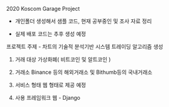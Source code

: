 2020 Koscom Garage Project

- 개인폴더 생성해서 샘플 코드, 현재 공부중인  및 조사 자료 정리

- 실제 배포 코드는 추후 생성 예정


프로젝트 주제 - 차트의 기술적 분석기반 시스템 트레이딩 알고리즘 생성

1. 거래 대상
  가상화폐( 비트코인 및 알트코인 )
  
2. 거래소
  Binance 등의 해외거래소 및 Bithumb등의 국내거래소
  
3. 서비스 형태 
  웹 형태로 제공 예정
 
4. 사용 프레임워크
  웹 - Django
